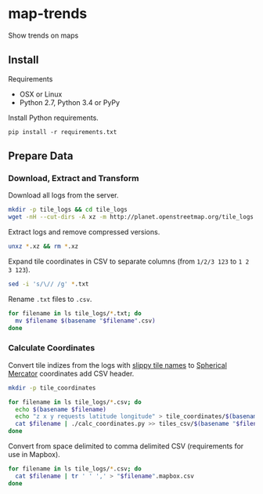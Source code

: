 # map-trends

Show trends on maps

## Install

Requirements

- OSX or Linux
- Python 2.7, Python 3.4 or PyPy

Install Python requirements.

```
pip install -r requirements.txt
```

## Prepare Data

### Download, Extract and Transform

Download all logs from the server.

```bash
mkdir -p tile_logs && cd tile_logs
wget -nH --cut-dirs -A xz -m http://planet.openstreetmap.org/tile_logs
```

Extract logs and remove compressed versions.

```bash
unxz *.xz && rm *.xz
```

Expand tile coordinates in CSV to separate columns (from `1/2/3 123` to `1 2 3 123`).

```bash
sed -i 's/\// /g' *.txt
```

Rename `.txt` files to `.csv`.

```bash
for filename in ls tile_logs/*.txt; do
  mv $filename $(basename "$filename".csv)
done
```

### Calculate Coordinates

Convert tile indizes from the logs with [slippy tile names](https://wiki.openstreetmap.org/wiki/Slippy_map_tilenames) to [Spherical Mercator](http://docs.openlayers.org/library/spherical_mercator.html) coordinates add CSV header.

```bash
mkdir -p tile_coordinates

for filename in ls tile_logs/*.csv; do
  echo $(basename $filename)
  echo "z x y requests latitude longitude" > tile_coordinates/$(basename "$filename")
  cat $filename | ./calc_coordinates.py >> tiles_csv/$(basename "$filename".csv)
done
```

Convert from space delimited to comma delimited CSV (requirements for use in Mapbox).

```bash
for filename in ls tile_logs/*.csv; do
  cat $filename | tr ' ' ',' > "$filename".mapbox.csv
done
```
